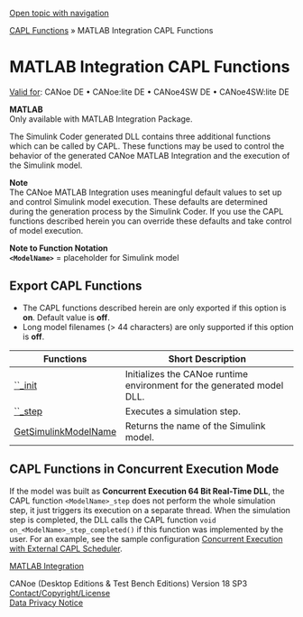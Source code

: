 [Open topic with navigation](../../../../CANoeDEFamily.htm#Topics/CAPLFunctions/MATLAB/CAPLfunctionsMATLABOverview.md)

[CAPL Functions](../CAPLfunctions.md) » MATLAB Integration CAPL Functions

# MATLAB Integration CAPL Functions

[Valid for](../../Shared/FeatureAvailability.md): CANoe DE • CANoe:lite DE • CANoe4SW DE • CANoe4SW:lite DE

**MATLAB**  
Only available with MATLAB Integration Package.

The Simulink Coder generated DLL contains three additional functions which can be called by CAPL. These functions may be used to control the behavior of the generated CANoe MATLAB Integration and the execution of the Simulink model.

**Note**  
The CANoe MATLAB Integration uses meaningful default values to set up and control Simulink model execution. These defaults are determined during the generation process by the Simulink Coder. If you use the CAPL functions described herein you can override these defaults and take control of model execution.

**Note to Function Notation**  
**`<ModelName>`** = placeholder for Simulink model

## Export CAPL Functions

- The CAPL functions described herein are only exported if this option is **on**. Default value is **off**.
- Long model filenames (> 44 characters) are only supported if this option is **off**.

| Functions | Short Description |
|-----------|-------------------|
| [\`<ModelName>`_init](Functions/CAPLfunctionMODELinit.md) | Initializes the CANoe runtime environment for the generated model DLL. |
| [\`<ModelName>`_step](Functions/CAPLfunctionMODELstep.md) | Executes a simulation step. |
| [GetSimulinkModelName](Functions/CAPLfunctionGetSimulinkModelName.md) | Returns the name of the Simulink model. |

## CAPL Functions in Concurrent Execution Mode

If the model was built as **Concurrent Execution 64 Bit Real-Time DLL**, the CAPL function `<ModelName>_step` does not perform the whole simulation step, it just triggers its execution on a separate thread. When the simulation step is completed, the DLL calls the CAPL function `void on_<ModelName>_step_completed()` if this function was implemented by the user. For an example, see the sample configuration [Concurrent Execution with External CAPL Scheduler](../../SampConf/Matlab/MATLABConcurrentExecutionCAPLScheduler.md).

[MATLAB Integration](../../CANoeCANalyzer/Interfaces/MATLAB/MATLAB.md)

CANoe (Desktop Editions & Test Bench Editions) Version 18 SP3  
[Contact/Copyright/License](../../Shared/ContactCopyrightLicense.md)  
[Data Privacy Notice](https://www.vector.com/int/en/company/get-info/privacy-policy/)
